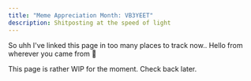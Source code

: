 ```yaml
---
title: "Meme Appreciation Month: VB3YEET"
description: Shitposting at the speed of light
---
```


So uhh I've linked this page in too many places to track now.. Hello from wherever you came from :wave:

This page is rather WIP for the moment. Check back later.
